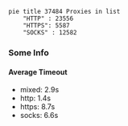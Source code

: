 
```mermaid
pie title 37484 Proxies in list
    "HTTP" : 23556
    "HTTPS": 5587
    "SOCKS" : 12582
```

### Some Info
#### Average Timeout

- mixed: 2.9s
- http: 1.4s
- https: 8.7s
- socks: 6.6s